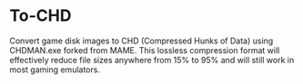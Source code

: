 # To-CHD
Convert game disk images to CHD (Compressed Hunks of Data) using CHDMAN.exe forked from MAME. This lossless compression format will effectively reduce file sizes anywhere from 15% to 95% and will still work in most gaming emulators.

